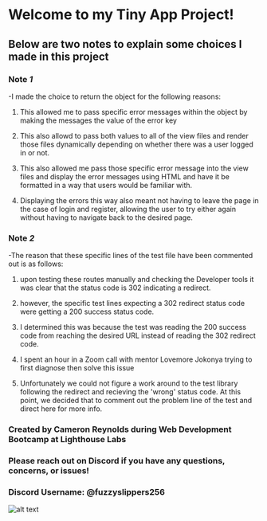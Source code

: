# Welcome to my Tiny App Project!

## Below are two notes to explain some choices I made in this project 

### Note *1*
-I made the choice to return the object for the following reasons:
  1. This allowed me to pass specific error messages within the object by
  making the messages the value of the error key

  2. This also allowd to pass both values to all of the view files and render those
  files dynamically depending on whether there was a user logged in or not.

  3. This also allowed me pass those specific error message into the view files
  and display the error messages using HTML and have it be formatted in a way
  that users would be familiar with.

  4. Displaying the errors this way also meant not having to leave the page in the
  case of login and register, allowing the user to try either again without having
  to navigate back to the desired page.

### Note *2*
-The reason that these specific lines of the test file have been commented out is as follows:
  1. upon testing these routes manually and checking the Developer tools it was
  clear that the status code is 302 indicating a redirect.

  2. however, the specific test lines expecting a 302 redirect status code were getting
  a 200 success status code.

  3. I determined this was because the test was reading the 200 success code from
  reaching the desired URL instead of reading the 302 redirect code.

  4. I spent an hour in a Zoom call with mentor Lovemore Jokonya trying to first
  diagnose then solve this issue

  5. Unfortunately we could not figure a work around to the test library following
  the redirect and recieving the 'wrong' status code. At this point, we decided 
  that to comment out the problem line of the test and direct here for more info.

  ### Created by Cameron Reynolds during Web Development Bootcamp at Lighthouse Labs

  ### Please reach out on Discord if you have any questions, concerns, or issues!
  ### Discord Username: @fuzzyslippers256

  ![alt text](https://www.lighthouselabs.ca/assets/larry-309b0188c5377c5a70c86df7c844be1b57e17468ac674e764fafb0d689ce9fa7.png)